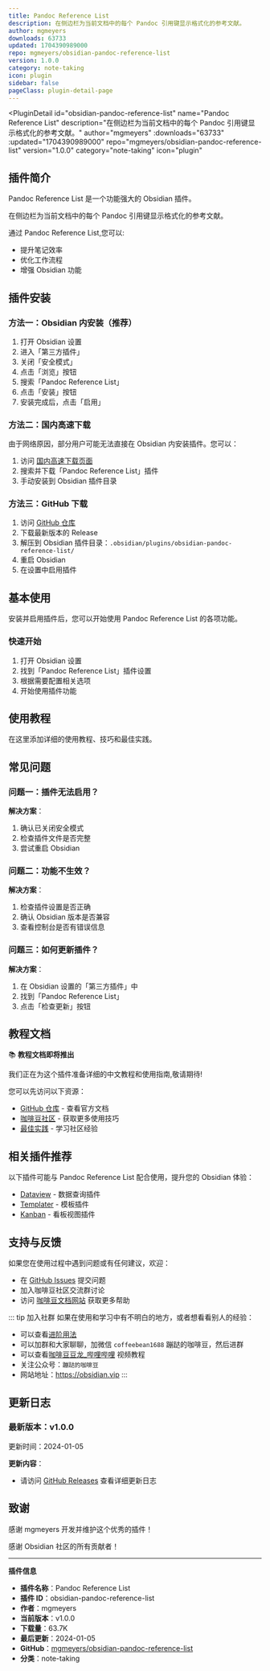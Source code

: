 ```yaml
---
title: Pandoc Reference List
description: 在侧边栏为当前文档中的每个 Pandoc 引用键显示格式化的参考文献。
author: mgmeyers
downloads: 63733
updated: 1704390989000
repo: mgmeyers/obsidian-pandoc-reference-list
version: 1.0.0
category: note-taking
icon: plugin
sidebar: false
pageClass: plugin-detail-page
---
```


<PluginDetail
  id="obsidian-pandoc-reference-list"
  name="Pandoc Reference List"
  description="在侧边栏为当前文档中的每个 Pandoc 引用键显示格式化的参考文献。"
  author="mgmeyers"
  :downloads="63733"
  :updated="1704390989000"
  repo="mgmeyers/obsidian-pandoc-reference-list"
  version="1.0.0"
  category="note-taking"
  icon="plugin"
>

<!-- AUTO_GENERATED_START -->
## 插件简介

Pandoc Reference List 是一个功能强大的 Obsidian 插件。

在侧边栏为当前文档中的每个 Pandoc 引用键显示格式化的参考文献。

通过 Pandoc Reference List,您可以:

- 提升笔记效率
- 优化工作流程
- 增强 Obsidian 功能

<!-- AUTO_GENERATED_END -->

<!-- AUTO_GENERATED_START -->
## 插件安装

### 方法一：Obsidian 内安装（推荐）

1. 打开 Obsidian 设置
2. 进入「第三方插件」
3. 关闭「安全模式」
4. 点击「浏览」按钮
5. 搜索「Pandoc Reference List」
6. 点击「安装」按钮
7. 安装完成后，点击「启用」

### 方法二：国内高速下载

由于网络原因，部分用户可能无法直接在 Obsidian 内安装插件。您可以：

1. 访问 [国内高速下载页面](/zh/documentation/obsidian-plugins-download.html)
2. 搜索并下载「Pandoc Reference List」插件
3. 手动安装到 Obsidian 插件目录

### 方法三：GitHub 下载

1. 访问 [GitHub 仓库](https://github.com/mgmeyers/obsidian-pandoc-reference-list)
2. 下载最新版本的 Release
3. 解压到 Obsidian 插件目录：`.obsidian/plugins/obsidian-pandoc-reference-list/`
4. 重启 Obsidian
5. 在设置中启用插件

## 基本使用

安装并启用插件后，您可以开始使用 Pandoc Reference List 的各项功能。

### 快速开始

1. 打开 Obsidian 设置
2. 找到「Pandoc Reference List」插件设置
3. 根据需要配置相关选项
4. 开始使用插件功能

<!-- AUTO_GENERATED_END -->

<!-- CUSTOM_CONTENT_START:tutorial -->
## 使用教程

在这里添加详细的使用教程、技巧和最佳实践。

<!-- CUSTOM_CONTENT_END:tutorial -->

<!-- SHARED_CONTENT_START -->
## 常见问题

### 问题一：插件无法启用？

**解决方案**：
1. 确认已关闭安全模式
2. 检查插件文件是否完整
3. 尝试重启 Obsidian

### 问题二：功能不生效？

**解决方案**：
1. 检查插件设置是否正确
2. 确认 Obsidian 版本是否兼容
3. 查看控制台是否有错误信息

### 问题三：如何更新插件？

**解决方案**：
1. 在 Obsidian 设置的「第三方插件」中
2. 找到「Pandoc Reference List」
3. 点击「检查更新」按钮

## 教程文档

📚 **教程文档即将推出**

我们正在为这个插件准备详细的中文教程和使用指南,敬请期待!

您可以先访问以下资源：
- [GitHub 仓库](https://github.com/mgmeyers/obsidian-pandoc-reference-list) - 查看官方文档
- [咖啡豆社区](/zh/bases/) - 获取更多使用技巧
- [最佳实践](/zh/best-practices/) - 学习社区经验

## 相关插件推荐

以下插件可能与 Pandoc Reference List 配合使用，提升您的 Obsidian 体验：

- [Dataview](/zh/plugins/dataview.html) - 数据查询插件
- [Templater](/zh/plugins/templater-obsidian.html) - 模板插件
- [Kanban](/zh/plugins/obsidian-kanban.html) - 看板视图插件

## 支持与反馈

如果您在使用过程中遇到问题或有任何建议，欢迎：

- 在 [GitHub Issues](https://github.com/mgmeyers/obsidian-pandoc-reference-list/issues) 提交问题
- 加入咖啡豆社区交流群讨论
- 访问 [咖啡豆文档网站](https://obsidian.vip) 获取更多帮助

::: tip 加入社群
如果在使用和学习中有不明白的地方，或者想看看别人的经验：
- 可以查看[进阶用法](/zh/advanced)
- 可以加群和大家聊聊，加微信 `coffeebean1688` 蹦跶的咖啡豆，然后进群
- 可以查看[咖啡豆豆龙_哔哩哔哩](https://space.bilibili.com/618777356) 视频教程
- 关注公众号：`蹦跶的咖啡豆`
- 网站地址：https://obsidian.vip
:::
<!-- SHARED_CONTENT_END -->

<!-- AUTO_GENERATED_START -->
## 更新日志

### 最新版本：v1.0.0

更新时间：2024-01-05

**更新内容**：
- 请访问 [GitHub Releases](https://github.com/mgmeyers/obsidian-pandoc-reference-list/releases) 查看详细更新日志

## 致谢

感谢 mgmeyers 开发并维护这个优秀的插件！

感谢 Obsidian 社区的所有贡献者！

---

**插件信息**
- **插件名称**：Pandoc Reference List
- **插件 ID**：obsidian-pandoc-reference-list
- **作者**：mgmeyers
- **当前版本**：v1.0.0
- **下载量**：63.7K
- **最后更新**：2024-01-05
- **GitHub**：[mgmeyers/obsidian-pandoc-reference-list](https://github.com/mgmeyers/obsidian-pandoc-reference-list)
- **分类**：note-taking
<!-- AUTO_GENERATED_END -->

</PluginDetail>

